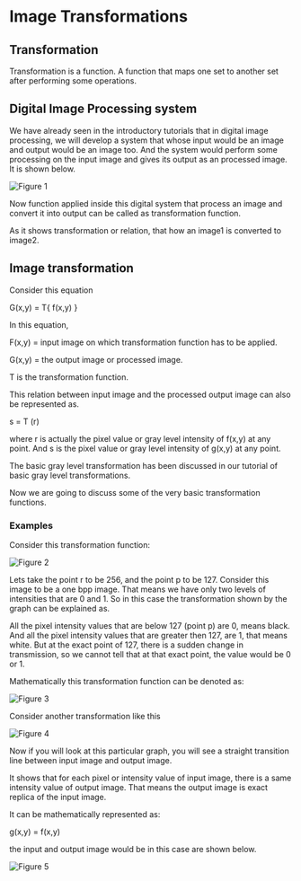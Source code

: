 # Image Transformations

## Transformation
Transformation is a function. A function that maps one set to another set after performing some operations.

## Digital Image Processing system
We have already seen in the introductory tutorials that in digital image processing, we will develop a system that whose input would be an image and output would be an image too. And the system would perform some processing on the input image and gives its output as an processed image. It is shown below.

![Figure 1](https://github.com/lacie-life/Image-Processing/blob/master/Theory/DIP/25-Image-Transformations/introduction_image.jpg?raw=true)

Now function applied inside this digital system that process an image and convert it into output can be called as transformation function.

As it shows transformation or relation, that how an image1 is converted to image2.

## Image transformation
Consider this equation

G(x,y) = T{ f(x,y) }

In this equation,

F(x,y) = input image on which transformation function has to be applied.

G(x,y) = the output image or processed image.

T is the transformation function.

This relation between input image and the processed output image can also be represented as.

s = T (r)

where r is actually the pixel value or gray level intensity of f(x,y) at any point. And s is the pixel value or gray level intensity of g(x,y) at any point.

The basic gray level transformation has been discussed in our tutorial of basic gray level transformations.

Now we are going to discuss some of the very basic transformation functions.

### Examples

Consider this transformation function:

![Figure 2](https://github.com/lacie-life/Image-Processing/blob/master/Theory/DIP/25-Image-Transformations/transformation1.jpg?raw=true)

Lets take the point r to be 256, and the point p to be 127. Consider this image to be a one bpp image. That means we have only two levels of intensities that are 0 and 1. So in this case the transformation shown by the graph can be explained as.

All the pixel intensity values that are below 127 (point p) are 0, means black. And all the pixel intensity values that are greater then 127, are 1, that means white. But at the exact point of 127, there is a sudden change in transmission, so we cannot tell that at that exact point, the value would be 0 or 1.

Mathematically this transformation function can be denoted as:

![Figure 3](https://github.com/lacie-life/Image-Processing/blob/master/Theory/DIP/25-Image-Transformations/transformation2.jpg?raw=true)

Consider another transformation like this

![Figure 4](https://github.com/lacie-life/Image-Processing/blob/master/Theory/DIP/25-Image-Transformations/transformation3.jpg?raw=true)

Now if you will look at this particular graph, you will see a straight transition line between input image and output image.

It shows that for each pixel or intensity value of input image, there is a same intensity value of output image. That means the output image is exact replica of the input image.

It can be mathematically represented as:

g(x,y) = f(x,y)

the input and output image would be in this case are shown below.

![Figure 5](https://github.com/lacie-life/Image-Processing/blob/master/Theory/DIP/25-Image-Transformations/inputimage.jpg?raw=true)